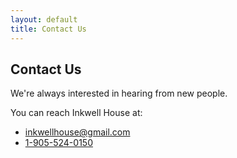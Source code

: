 ```yaml
---
layout: default
title: Contact Us
---
```


Contact Us
---
We're always interested in hearing from new people.  

You can reach Inkwell House at:
 * <a href="mailto:inkwellhouse@gmail.com">inkwellhouse@gmail.com</a>
 * <a href="tel:1-905-524-0150">1-905-524-0150</a>